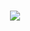 <h1 align="center">
<img src="https://github.com/gibifyOfficial/Ecoleta/blob/master/assets/template-ecoleta.png">
</h1>
